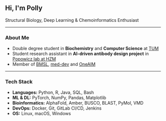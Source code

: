 ## Hi, I'm Polly
Structural Biology, Deep Learning & Chemoinformatics Enthusiast

---

### About Me

- Double degree student in **Biochemistry** and **Computer Science** at [TUM](https://www.tum.de)
- Student research assistant in **AI-driven antibody design project** in [Popowicz lab at HZM](https://www.helmholtz-munich.de/en/stb/research-groups/popowicz-lab)
- Member of [BMSL](https://bmsl.org/), [med-dev](https://www.med-dev.org/) and [OneAIM](https://www.one-aim.org/)

---

### Tech Stack

- **Languages:** Python, R, Java, SQL, Bash  
- **ML & DL:** PyTorch, NumPy, Pandas, Matplotlib  
- **Bioinformatics:** AlphaFold, Amber, BUSCO, BLAST, PyMol, VMD  
- **DevOps:** Docker, Git, GitLab CI/CD, Jenkins  
- **OS:** Linux, macOS, Windows
